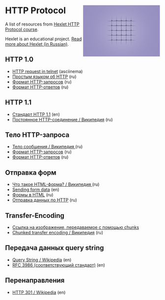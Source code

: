 # HTTP Protocol<img src="img/hexlet_http_protocol_course_logo.png" alt="Hexlet HTTP Protocol course logo" align="right" width="250px"/>

A list of resources from [Hexlet HTTP Protocol course](https://hexlet.io/courses/http_protocol).

Hexlet is an educational project. [Read more about Hexlet (in Russian)](https://ru.hexlet.io/pages/about).

## HTTP 1.0

- [HTTP request in telnet](https://asciinema.org/a/10703) (asciinema)
- [Простым языком об HTTP](https://habrahabr.ru/post/215117/) (ru)
- [Формат HTTP-запросов](http://citforum.ru/internet/cgi_tut/rqst.shtml) (ru)
- [Формат HTTP-ответов](http://citforum.ru/internet/cgi_tut/spns.shtml) (ru)

## HTTP 1.1

- [Стандарт HTTP 1.1](https://www.ietf.org/rfc/rfc2616.txt) (en)
- [Постоянное HTTP-соединение / Википедия](https://ru.wikipedia.org/wiki/%D0%9F%D0%BE%D1%81%D1%82%D0%BE%D1%8F%D0%BD%D0%BD%D0%BE%D0%B5_HTTP-%D1%81%D0%BE%D0%B5%D0%B4%D0%B8%D0%BD%D0%B5%D0%BD%D0%B8%D0%B5) (ru)

## Тело HTTP-запроса

- [Тело сообщения / Википедия ](https://ru.wikipedia.org/wiki/HTTP#.D0.A2.D0.B5.D0.BB.D0.BE_.D1.81.D0.BE.D0.BE.D0.B1.D1.89.D0.B5.D0.BD.D0.B8.D1.8F) (ru)
- [Формат HTTP-запросов](http://citforum.ru/internet/cgi_tut/rqst.shtml) (ru)
- [Формат HTTP-ответов](http://citforum.ru/internet/cgi_tut/spns.shtml) (ru)

## Отправка форм

- [Что такое HTML-форма? / Википедия ](https://ru.wikipedia.org/wiki/Форма_(HTML)) (ru)
- [Sending form data](https://developer.mozilla.org/en-US/docs/Web/Guide/HTML/Forms/Sending_and_retrieving_form_data) (en)
- [Формы в HTML](https://ru.code-basics.com/languages/html/modules/form/lessons/basics) (ru)
- [Отправка данных по HTTP](https://developer.mozilla.org/ru/docs/Learn/HTML/Forms/%D0%9E%D1%82%D0%BF%D1%80%D0%B0%D0%B2%D0%BA%D0%B0_%D0%B8_%D0%9F%D0%BE%D0%BB%D1%83%D1%87%D0%B5%D0%BD%D0%B8%D0%B5_%D0%B4%D0%B0%D0%BD%D0%BD%D1%8B%D1%85_%D1%84%D0%BE%D1%80%D0%BC%D1%8B) (ru)

## Transfer-Encoding

- [Ссылка на изображение, передаваемое с помощью chunks](https://www.httpwatch.com/httpgallery/chunked/chunkedimage.aspx)
- [Chunked transfer encoding / Википедия](https://ru.wikipedia.org/wiki/%D0%9F%D0%BE%D1%81%D1%82%D0%BE%D1%8F%D0%BD%D0%BD%D0%BE%D0%B5_HTTP-%D1%81%D0%BE%D0%B5%D0%B4%D0%B8%D0%BD%D0%B5%D0%BD%D0%B8%D0%B5) (ru)

## Передача данных query string

- [Query String / Wikipedia](https://en.wikipedia.org/wiki/Query_string) (en)
- [RFC 3986 (соответствующий стандарт)](https://tools.ietf.org/html/rfc3986) (en)

## Перенаправления

- [HTTP 301 / Wikipedia](https://en.wikipedia.org/wiki/HTTP_301) (en)

